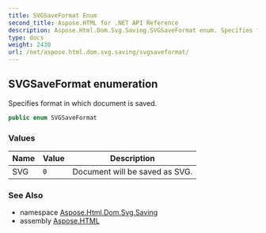 ```yaml
---
title: SVGSaveFormat Enum
second_title: Aspose.HTML for .NET API Reference
description: Aspose.Html.Dom.Svg.Saving.SVGSaveFormat enum. Specifies format in which document is saved
type: docs
weight: 2430
url: /net/aspose.html.dom.svg.saving/svgsaveformat/
---
```

## SVGSaveFormat enumeration

Specifies format in which document is saved.

```csharp
public enum SVGSaveFormat
```

### Values

| Name | Value | Description |
| --- | --- | --- |
| SVG | `0` | Document will be saved as SVG. |

### See Also

* namespace [Aspose.Html.Dom.Svg.Saving](../../aspose.html.dom.svg.saving/)
* assembly [Aspose.HTML](../../)
